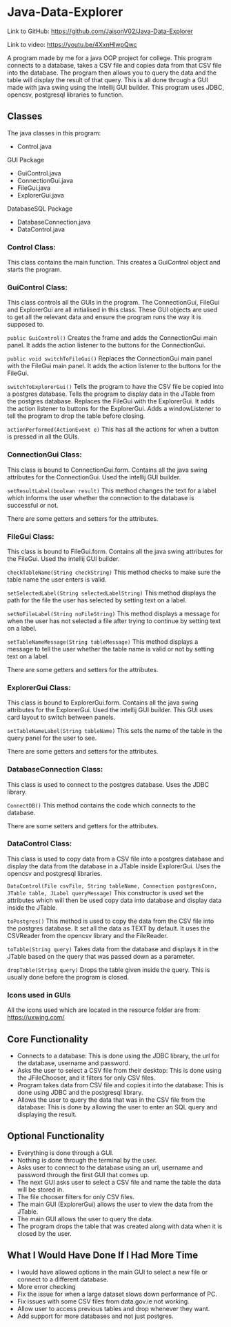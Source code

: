 # Java-Data-Explorer
Link to GitHub:
https://github.com/JaisonV02/Java-Data-Explorer

Link to video:
https://youtu.be/4XxnHlwpQwc

A program made by me for a java OOP project for college.
This program connects to a database, takes a CSV file and copies data from that CSV file into the database.
The program then allows you to query the data and the table will display the result of that query.
This is all done through a GUI made with java swing using the Intellij GUI builder.
This program uses JDBC, opencsv, postgresql libraries to function.

## Classes
The java classes in this program:

- Control.java

GUI Package
- GuiControl.java
- ConnectionGui.java
- FileGui.java
- ExplorerGui.java

DatabaseSQL Package
- DatabaseConnection.java
- DataControl.java

### Control Class:
This class contains the main function. This creates a GuiControl object and starts the program.

### GuiControl Class:
This class controls all the GUIs in the program. The ConnectionGui, FileGui and ExplorerGui are all initialised in this class.
These GUI objects are used to get all the relevant data and ensure the program runs the way it is supposed to.

`public GuiControl()`
Creates the frame and adds the ConnectionGui main panel.
It adds the action listener to the buttons for the ConnectionGui.

`public void switchToFileGui()`
Replaces the ConnectionGui main panel with the FileGui main panel.
It adds the action listener to the buttons for the FileGui.

`switchToExplorerGui()`
Tells the program to have the CSV file be copied into a postgres database.
Tells the program to display data in the JTable from the postgres database.
Replaces the FileGui with the ExplorerGui.
It adds the action listener to buttons for the ExplorerGui.
Adds a windowListener to tell the program to drop the table before closing.

`actionPerformed(ActionEvent e)`
This has all the actions for when a button is pressed in all the GUIs.

### ConnectionGui Class:
This class is bound to ConnectionGui.form.
Contains all the java swing attributes for the ConnectionGui.
Used the intellij GUI builder.

`setResultLabel(boolean result)`
This method changes the text for a label which informs the user whether the connection to the database is successful or not.

There are some getters and setters for the attributes.

### FileGui Class:
This class is bound to FileGui.form.
Contains all the java swing attributes for the FileGui.
Used the intellij GUI builder.

`checkTableName(String checkString)`
This method checks to make sure the table name the user enters is valid.

`setSelectedLabel(String selectedLabelString)`
This method displays the path for the file the user has selected by setting text on a label.

`setNoFileLabel(String noFileString)`
This method displays a message for when the user has not selected a file after trying to continue by setting text on a label.

`setTableNameMessage(String tableMessage)`
This method displays a message to tell the user whether the table name is valid or not by setting text on a label.

There are some getters and setters for the attributes.

### ExplorerGui Class:
This class is bound to ExplorerGui.form.
Contains all the java swing attributes for the ExplorerGui.
Used the intellij GUI builder.
This GUI uses card layout to switch between panels.

`setTableNameLabel(String tableName)`
This sets the name of the table in the query panel for the user to see.

There are some getters and setters for the attributes.

### DatabaseConnection Class:
This class is used to connect to the postgres database.
Uses the JDBC library.

`ConnectDB()`
This method contains the code which connects to the database.

There are some setters and getters for the attributes.

### DataControl Class:
This class is used to copy data from a CSV file into a postgres database and display the data from the database in a JTable inside ExplorerGui.
Uses the opencsv and postgresql libraries.


`DataControl(File csvFile, String tableName, Connection postgresConn, JTable table, JLabel queryMessage)`
This constructor is used set the attributes which will then be used copy data into database and display data inside the JTable.

`toPostgres()`
This method is used to copy the data from the CSV file into the postgres database. 
It set all the data as TEXT by default.
It uses the CSVReader from the opencsv library and the FileReader.

`toTable(String query)`
Takes data from the database and displays it in the JTable based on the query that was passed down as a parameter.

`dropTable(String query)`
Drops the table given inside the query.
This is usually done before the program is closed.

### Icons used in GUIs
All the icons used which are located in the resource folder are from: https://uxwing.com/

## Core Functionality

- Connects to a database: This is done using the JDBC library, the url for the database, username and password.
- Asks the user to select a CSV file from their desktop: This is done using the JFileChooser, and it filters for only CSV files.
- Program takes data from CSV file and copies it into the database: This is done using JDBC and the postgresql library.
- Allows the user to query the data that was in the CSV file from the database: This is done by allowing the user to enter an SQL query and displaying the result.

## Optional Functionality

- Everything is done through a GUI.
- Nothing is done through the terminal by the user.
- Asks user to connect to the database using an url, username and password through the first GUI that comes up.
- The next GUI asks user to select a CSV file and name the table the data will be stored in.
- The file chooser filters for only CSV files.
- The main GUI (ExplorerGui) allows the user to view the data from the JTable.
- The main GUI allows the user to query the data.
- The program drops the table that was created along with data when it is closed by the user.

## What I Would Have Done If I Had More Time

- I would have allowed options in the main GUI to select a new file or connect to a different database.
- More error checking
- Fix the issue for when a large dataset slows down performance of PC.
- Fix issues with some CSV files from data.gov.ie not working.
- Allow user to access previous tables and drop whenever they want.
- Add support for more databases and not just postgres.
